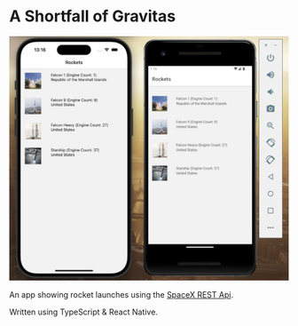 # A Shortfall of Gravitas

![A Shortfall of Gravitas App Screen](/repo-images/AppScreen.png)

An app showing rocket launches using the [SpaceX REST Api](https://github.com/r-spacex/SpaceX-API). 

Written using TypeScript & React Native.